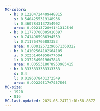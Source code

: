 ```yaml
---
MC-colors:
  - h: 0.12204724409448815
    s: 0.5404255319148936
    l: 0.4607843137254902
    area: 0.0021372894141312546
  - h: 0.11773700305810397
    s: 0.7414965986394559
    l: 0.711764705882353
    area: 0.00012572290671360322
  - h: 0.14102564102564105
    s: 0.32231404958677684
    l: 0.2372549019607843
    area: 0.0055318078953985415
  - h: 0.3333333333333333
    s: 0.4
    l: 0.0196078431372549
    area: 0.9922051797837566
MC-size:
  - 1920
  - 816
MC-last-updated: 2025-05-24T11:10:58.867Z
---
```

